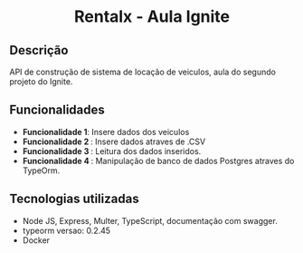 <h1 align="center"> Rentalx - Aula Ignite</h1>

## Descrição
API de construção de sistema de locação de veiculos, aula do segundo projeto do Ignite.
## Funcionalidades
* <b>Funcionalidade 1</b>: Insere dados dos veiculos
* <b>Funcionalidade 2 </b>: Insere dados atraves de .CSV
* <b>Funcionalidade 3 </b>: Leitura dos dados inseridos.
* <b>Funcionalidade 4 </b>: Manipulação de banco de dados Postgres atraves do TypeOrm.


##  Tecnologias utilizadas
* Node JS, Express, Multer, TypeScript, documentação com swagger.
* typeorm versao: 0.2.45
* Docker



